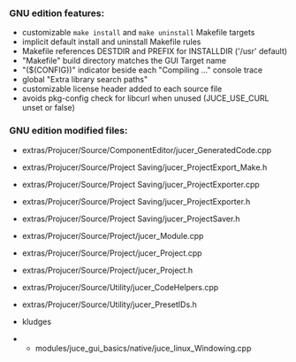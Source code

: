 ### GNU edition features:

* customizable `make install` and `make uninstall` Makefile targets
* implicit default install and uninstall Makefile rules
* Makefile references DESTDIR and PREFIX for INSTALLDIR ('/usr' default)
* "Makefile" build directory matches the GUI Target name
* "($(CONFIG))" indicator beside each "Compiling ..." console trace
* global "Extra library search paths"
* customizable license header added to each source file
* avoids pkg-config check for libcurl when unused (JUCE_USE_CURL unset or false)


### GNU edition modified files:

* extras/Projucer/Source/ComponentEditor/jucer_GeneratedCode.cpp
* extras/Projucer/Source/Project Saving/jucer_ProjectExport_Make.h
* extras/Projucer/Source/Project Saving/jucer_ProjectExporter.cpp
* extras/Projucer/Source/Project Saving/jucer_ProjectExporter.h
* extras/Projucer/Source/Project Saving/jucer_ProjectSaver.h
* extras/Projucer/Source/Project/jucer_Module.cpp
* extras/Projucer/Source/Project/jucer_Project.cpp
* extras/Projucer/Source/Project/jucer_Project.h
* extras/Projucer/Source/Utility/jucer_CodeHelpers.cpp
* extras/Projucer/Source/Utility/jucer_PresetIDs.h

* kludges
* * modules/juce_gui_basics/native/juce_linux_Windowing.cpp
